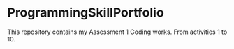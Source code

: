 # ProgrammingSkillPortfolio
This repository contains my Assessment 1 Coding works. From activities 1 to 10.
